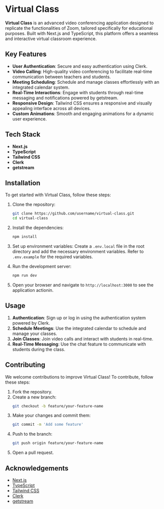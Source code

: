# Virtual Class

**Virtual Class** is an advanced video conferencing application designed to replicate the functionalities of Zoom, tailored specifically for educational purposes. Built with Next.js and TypeScript, this platform offers a seamless and interactive virtual classroom experience.

## Key Features

- **User Authentication**: Secure and easy authentication using Clerk.
- **Video Calling**: High-quality video conferencing to facilitate real-time communication between teachers and students.
- **Meeting Scheduling**: Schedule and manage classes effortlessly with an integrated calendar system.
- **Real-Time Interactions**: Engage with students through real-time messaging and notifications powered by getstream.
- **Responsive Design**: Tailwind CSS ensures a responsive and visually appealing interface across all devices.
- **Custom Animations**: Smooth and engaging animations for a dynamic user experience.

## Tech Stack

- **Next.js**
- **TypeScript**
- **Tailwind CSS**
- **Clerk**
- **getstream**

## Installation

To get started with Virtual Class, follow these steps:

1. Clone the repository:
    ```sh
    git clone https://github.com/username/virtual-class.git
    cd virtual-class
    ```

2. Install the dependencies:
    ```sh
    npm install
    ```

3. Set up environment variables:
    Create a `.env.local` file in the root directory and add the necessary environment variables. Refer to `.env.example` for the required variables.

4. Run the development server:
    ```sh
    npm run dev
    ```

5. Open your browser and navigate to `http://localhost:3000` to see the application  actionin.

## Usage

1. **Authentication**: Sign up or log in using the authentication system powered by Clerk.
2. **Schedule Meetings**: Use the integrated calendar to schedule and manage your classes.
3. **Join Classes**: Join video calls and interact with students in real-time.
4. **Real-Time Messaging**: Use the chat feature to communicate with students during the class.

## Contributing

We welcome contributions to improve Virtual Class! To contribute, follow these steps:

1. Fork the repository.
2. Create a new branch:
    ```sh
    git checkout -b feature/your-feature-name
    ```
3. Make your changes and commit them:
    ```sh
    git commit -m 'Add some feature'
    ```
4. Push to the branch:
    ```sh
    git push origin feature/your-feature-name
    ```
5. Open a pull request.

## Acknowledgements

- [Next.js](https://nextjs.org/)
- [TypeScript](https://www.typescriptlang.org/)
- [Tailwind CSS](https://tailwindcss.com/)
- [Clerk](https://clerk.dev/)
- [getstream](https://getstream.io/)